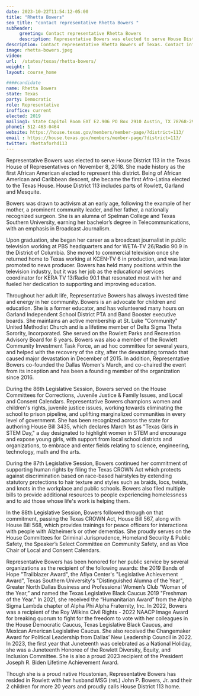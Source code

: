 ```yaml
---
date: 2023-10-22T11:54:12-05:00
title: "Rhetta Bowers"
seo_title: "contact representative Rhetta Bowers "
subheader:
     greeting: Contact representative Rhetta Bowers
     description: Representative Bowers was elected to serve House District 113 in the Texas House of Representatives on November 8, 2018. She made history as the first African American elected to represent this district.
description: Contact representative Rhetta Bowers of Texas. Contact information for Rhetta Bowers includes email address, phone number, and mailing address.
image: rhetta-bowers.jpeg
video:
url:  /states/texas/rhetta-bowers/
weight: 1
layout: course_home

####candidate
name: Rhetta Bowers
state: Texas
party: Democratic
role: Representative
inoffice: current
elected: 2019
mailing1: State Capitol Room EXT E2.906 PO Box 2910 Austin, TX 78768-2910
phone1: 512-463-0464
website: https://house.texas.gov/members/member-page/?district=113/
email : https://house.texas.gov/members/member-page/?district=113/
twitter: rhettaforhd113
---
```


Representative Bowers was elected to serve House District 113 in the Texas House of Representatives on November 8, 2018. She made history as the first African American elected to represent this district. Being of African American and Caribbean descent, she became the first Afro-Latina elected to the Texas House. House District 113 includes parts of Rowlett, Garland and Mesquite.

Bowers was drawn to activism at an early age, following the example of her mother, a prominent community leader, and her father, a nationally recognized surgeon. She is an alumna of Spelman College and Texas Southern University, earning her bachelor’s degree in Telecommunications, with an emphasis in Broadcast Journalism.

Upon graduation, she began her career as a broadcast journalist in public television working at PBS headquarters and for WETA-TV 26/Radio 90.9 in the District of Columbia. She moved to commercial television once she returned home to Texas working at KCEN-TV 6 in production, and was later promoted to news producer. Bowers has held many positions within the television industry, but it was her job as the educational services coordinator for KERA TV 13/Radio 90.1 that resonated most with her and fueled her dedication to supporting and improving education.

Throughout her adult life, Representative Bowers has always invested time and energy in her community. Bowers is an advocate for children and education. She is a former educator, and has volunteered many hours on Garland Independent School District PTA and Band Booster executive boards. She maintains an active membership at St. Luke "Community" United Methodist Church and is a lifetime member of Delta Sigma Theta Sorority, Incorporated. She served on the Rowlett Parks and Recreation Advisory Board for 8 years. Bowers was also a member of the Rowlett Community Investment Task Force, an ad hoc committee for several years, and helped with the recovery of the city, after the devastating tornado that caused major devastation in December of 2015. In addition, Representative Bowers co-founded the Dallas Women's March, and co-chaired the event from its inception and has been a founding member of the organization since 2016.

During the 86th Legislative Session, Bowers served on the House Committees for Corrections, Juvenile Justice & Family Issues, and Local and Consent Calendars. Representative Bowers champions women and children's rights, juvenile justice issues, working towards eliminating the school to prison pipeline, and uplifting marginalized communities in every level of government. She has been recognized across the state for authoring House Bill 3435, which declares March 1st as "Texas Girls in STEM Day," a day designated to highlight women in STEM and encourage and expose young girls, with support from local school districts and organizations, to embrace and enter fields relating to science, engineering, technology, math and the arts.

During the 87th Legislative Session, Bowers continued her commitment of supporting human rights by filing the Texas CROWN Act which protects against discrimination based on race-based hairstyles by extending statutory protections to hair texture and styles such as braids, locs, twists, and knots in the workplace and public schools. Bowers also filed multiple bills to provide additional resources to people experiencing homelessness and to aid those whose life's work is helping them.

In the 88th Legislative Session, Bowers followed through on that commitment, passing the Texas CROWN Act, House Bill 567, along with House Bill 568, which provides trainings for peace officers for interactions with people with Alzheimer’s or other dementias. She proudly serves on the House Committees for Criminal Jurisprudence, Homeland Security & Public Safety, the Speaker’s Select Committee on Community Safety, and as Vice Chair of Local and Consent Calendars.

Representative Bowers has been honored for her public service by several organizations as the recipient of the following awards: the 2019 Bands of Hope "Trailblazer Award", the Afiya Center's "Legislative Achievement Award", Texas Southern University's "Distinguished Alumna of the Year", Greater North Dallas Business and Professional Women’s Club “Woman of the Year,” and named the Texas Legislative Black Caucus 2019 "Freshman of the Year.” In 2021, she received the “Humanitarian Award” from the Alpha Sigma Lambda chapter of Alpha Phi Alpha Fraternity, Inc. In 2022, Bowers was a recipient of the Roy Wilkins Civil Rights - 2022 NAACP Image Award for breaking quorum to fight for the freedom to vote with her colleagues in the House Democratic Caucus, Texas Legislative Black Caucus, and Mexican American Legislative Caucus. She also received the Changemaker Award for Political Leadership from Dallas’ New Leadership Council in 2022. In 2023, the first year that Juneteenth was celebrated as a National Holiday, she was a Juneteenth Honoree of the Rowlett Diversity, Equity, and Inclusion Committee. She is also a proud 2023 recipient of the President Joseph R. Biden Lifetime Achievement Award.

Though she is a proud native Houstonian, Representative Bowers has resided in Rowlett with her husband MSG (ret.) John P. Bowers, Jr. and their 2 children for more 20 years and proudly calls House District 113 home.
